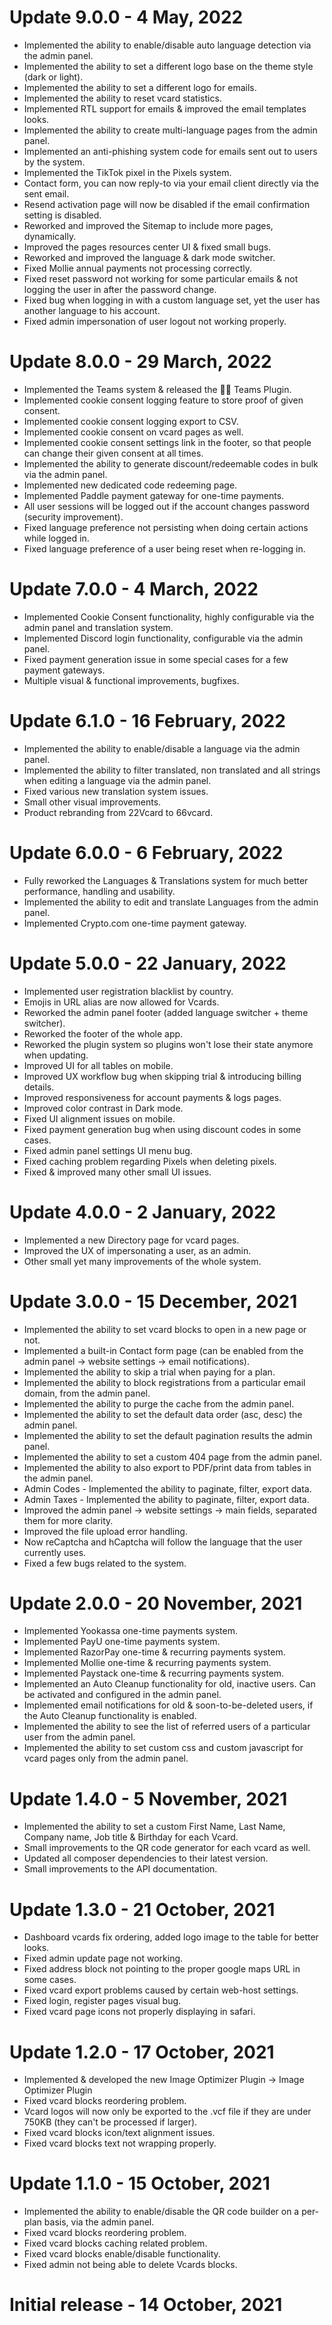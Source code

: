 # Update 9.0.0 - 4 May, 2022
 - Implemented the ability to enable/disable auto language detection via the admin panel.
 - Implemented the ability to set a different logo base on the theme style (dark or light).
 - Implemented the ability to set a different logo for emails.
 - Implemented the ability to reset vcard statistics.
 - Implemented RTL support for emails & improved the email templates looks.
 - Implemented the ability to create multi-language pages from the admin panel.
 - Implemented an anti-phishing system code for emails sent out to users by the system.
 - Implemented the TikTok pixel in the Pixels system.
 - Contact form, you can now reply-to via your email client directly via the sent email.
 - Resend activation page will now be disabled if the email confirmation setting is disabled.
 - Reworked and improved the Sitemap to include more pages, dynamically.
 - Improved the pages resources center UI & fixed small bugs.
 - Reworked and improved the language & dark mode switcher.
 - Fixed Mollie annual payments not processing correctly.
 - Fixed reset password not working for some particular emails & not logging the user in after the password change.
 - Fixed bug when logging in with a custom language set, yet the user has another language to his account.
 - Fixed admin impersonation of user logout not working properly.

# Update 8.0.0 - 29 March, 2022
 - Implemented the Teams system & released the 👨‍💻 Teams Plugin.
 - Implemented cookie consent logging feature to store proof of given consent.
 - Implemented cookie consent logging export to CSV.
 - Implemented cookie consent on vcard pages as well.
 - Implemented cookie consent settings link in the footer, so that people can change their given consent at all times.
 - Implemented the ability to generate discount/redeemable codes in bulk via the admin panel.
 - Implemented new dedicated code redeeming page.
 - Implemented Paddle payment gateway for one-time payments.
 - All user sessions will be logged out if the account changes password (security improvement).
 - Fixed language preference not persisting when doing certain actions while logged in.
 - Fixed language preference of a user being reset when re-logging in.

# Update 7.0.0 - 4 March, 2022
 - Implemented Cookie Consent functionality, highly configurable via the admin panel and translation system.
 - Implemented Discord login functionality, configurable via the admin panel.
 - Fixed payment generation issue in some special cases for a few payment gateways.
 - Multiple visual & functional improvements, bugfixes.

# Update 6.1.0 - 16 February, 2022
 - Implemented the ability to enable/disable a language via the admin panel.
 - Implemented the ability to filter translated, non translated and all strings when editing a language via the admin panel.
 - Fixed various new translation system issues.
 - Small other visual improvements.
 - Product rebranding from 22Vcard to 66vcard.

# Update 6.0.0 - 6 February, 2022
 - Fully reworked the Languages & Translations system for much better performance, handling and usability.
 - Implemented the ability to edit and translate Languages from the admin panel.
 - Implemented Crypto.com one-time payment gateway.

# Update 5.0.0 - 22 January, 2022
 - Implemented user registration blacklist by country.
 - Emojis in URL alias are now allowed for Vcards.
 - Reworked the admin panel footer (added language switcher + theme switcher).
 - Reworked the footer of the whole app.
 - Reworked the plugin system so plugins won't lose their state anymore when updating.
 - Improved UI for all tables on mobile.
 - Improved UX workflow bug when skipping trial & introducing billing details.
 - Improved responsiveness for account payments & logs pages.
 - Improved color contrast in Dark mode.
 - Fixed UI alignment issues on mobile.
 - Fixed payment generation bug when using discount codes in some cases.
 - Fixed admin panel settings UI menu bug.
 - Fixed caching problem regarding Pixels when deleting pixels.
 - Fixed & improved many other small UI issues.

# Update 4.0.0 - 2 January, 2022
 - Implemented a new Directory page for vcard pages.
 - Improved the UX of impersonating a user, as an admin.
 - Other small yet many improvements of the whole system.

# Update 3.0.0 - 15 December, 2021
 - Implemented the ability to set vcard blocks to open in a new page or not.
 - Implemented a built-in Contact form page (can be enabled from the admin panel -> website settings -> email notifications).
 - Implemented the ability to skip a trial when paying for a plan.
 - Implemented the ability to block registrations from a particular email domain, from the admin panel.
 - Implemented the ability to purge the cache from the admin panel.
 - Implemented the ability to set the default data order (asc, desc) the admin panel.
 - Implemented the ability to set the default pagination results the admin panel.
 - Implemented the ability to set a custom 404 page from the admin panel.
 - Implemented the ability to also export to PDF/print data from tables in the admin panel.
 - Admin Codes - Implemented the ability to paginate, filter, export data.
 - Admin Taxes - Implemented the ability to paginate, filter, export data.
 - Improved the admin panel -> website settings -> main fields, separated them for more clarity.
 - Improved the file upload error handling.
 - Now reCaptcha and hCaptcha will follow the language that the user currently uses.
 - Fixed a few bugs related to the system.

# Update 2.0.0 - 20 November, 2021
 - Implemented Yookassa one-time payments system.
 - Implemented PayU one-time payments system.
 - Implemented RazorPay one-time & recurring payments system.
 - Implemented Mollie one-time & recurring payments system.
 - Implemented Paystack one-time & recurring payments system.
 - Implemented an Auto Cleanup functionality for old, inactive users. Can be activated and configured in the admin panel.
 - Implemented email notifications for old & soon-to-be-deleted users, if the Auto Cleanup functionality is enabled.
 - Implemented the ability to see the list of referred users of a particular user from the admin panel.
 - Implemented the ability to set custom css and custom javascript for vcard pages only from the admin panel.

# Update 1.4.0 - 5 November, 2021
 - Implemented the ability to set a custom First Name, Last Name, Company name, Job title & Birthday for each Vcard.
 - Small improvements to the QR code generator for each vcard as well.
 - Updated all composer dependencies to their latest version.
 - Small improvements to the API documentation.

# Update 1.3.0 - 21 October, 2021
 - Dashboard vcards fix ordering, added logo image to the table for better looks.
 - Fixed admin update page not working.
 - Fixed address block not pointing to the proper google maps URL in some cases.
 - Fixed vcard export problems caused by certain web-host settings.
 - Fixed login, register pages visual bug.
 - Fixed vcard page icons not properly displaying in safari.

# Update 1.2.0 - 17 October, 2021
 - Implemented & developed the new Image Optimizer Plugin -> Image Optimizer Plugin
 - Fixed vcard blocks reordering problem.
 - Vcard logos will now only be exported to the .vcf file if they are under 750KB (they can't be processed if larger).
 - Fixed vcard blocks icon/text alignment issues.
 - Fixed vcard blocks text not wrapping properly.

# Update 1.1.0 - 15 October, 2021
 - Implemented the ability to enable/disable the QR code builder on a per-plan basis, via the admin panel.
 - Fixed vcard blocks reordering problem.
 - Fixed vcard blocks caching related problem.
 - Fixed vcard blocks enable/disable functionality.
 - Fixed admin not being able to delete Vcards blocks.

# Initial release - 14 October, 2021
